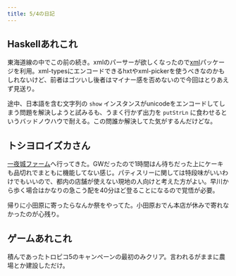 ```yaml
---
title: 5/4の日記
---
```


## Haskellあれこれ

東海道線の中でこの前の続き。xmlのパーサーが欲しくなったので[xml](https://www.stackage.org/snapshot/nightly-2015-05-03/package/xml-1.3.14)パッケージを利用。xml-typesにエンコードできるhxtやxml-pickerを使うべきなのかもしれないけど、前者はゴツいし後者はマイナー感を否めないので今回はとりあえず見送り。

途中、日本語を含む文字列の `show` インスタンスがunicodeをエンコードしてしまう問題を解決しようと試みるも、うまく行かず出力を `putStrLn` に食わせるというバッドノウハウで耐える。この問誰か解決してた気がするんだけどな。

## トシヨロイズカさん

[一夜城ファーム](http://www.grand-patissier.info/ToshiYoroizuka/farm/)へ行ってきた。GWだったので1時間はん待ちだった上にケーキも品切れでまともに機能してない感じ。パティスリーに関しては特段味がいいわけでもいいので、都内の店舗が使えない現地の人向けと考えた方がよい。早川から歩く場合はかなりの急こう配を40分ほど登ることになるので覚悟が必要。

帰りに小田原に寄ったらなんか祭をやってた。小田原おでん本店が休みで寄れなかったのが心残り。

## ゲームあれこれ

積んであったトロピコ5のキャンペーンの最初のみクリア。言われるがままに農場とか建設しただけ。
